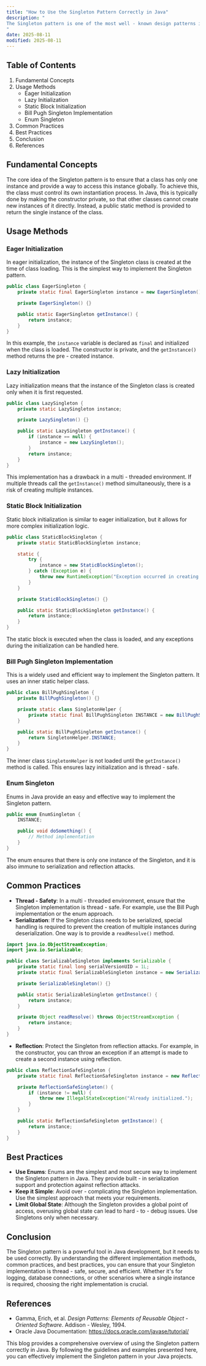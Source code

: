 ```yaml
---
title: "How to Use the Singleton Pattern Correctly in Java"
description: "
The Singleton pattern is one of the most well - known design patterns in software development. It is a creational design pattern that restricts the instantiation of a class to a single object and provides a global point of access to that instance. In Java, the Singleton pattern is widely used in scenarios where there should be exactly one instance of a class, such as logging, database connections, and thread pools. This blog will guide you through the fundamental concepts, usage methods, common practices, and best practices of using the Singleton pattern correctly in Java.
"
date: 2025-08-11
modified: 2025-08-11
---
```


## Table of Contents
1. Fundamental Concepts
2. Usage Methods
    - Eager Initialization
    - Lazy Initialization
    - Static Block Initialization
    - Bill Pugh Singleton Implementation
    - Enum Singleton
3. Common Practices
4. Best Practices
5. Conclusion
6. References

## Fundamental Concepts
The core idea of the Singleton pattern is to ensure that a class has only one instance and provide a way to access this instance globally. To achieve this, the class must control its own instantiation process. In Java, this is typically done by making the constructor private, so that other classes cannot create new instances of it directly. Instead, a public static method is provided to return the single instance of the class.

## Usage Methods

### Eager Initialization
In eager initialization, the instance of the Singleton class is created at the time of class loading. This is the simplest way to implement the Singleton pattern.

```java
public class EagerSingleton {
    private static final EagerSingleton instance = new EagerSingleton();

    private EagerSingleton() {}

    public static EagerSingleton getInstance() {
        return instance;
    }
}
```
In this example, the `instance` variable is declared as `final` and initialized when the class is loaded. The constructor is private, and the `getInstance()` method returns the pre - created instance.

### Lazy Initialization
Lazy initialization means that the instance of the Singleton class is created only when it is first requested.

```java
public class LazySingleton {
    private static LazySingleton instance;

    private LazySingleton() {}

    public static LazySingleton getInstance() {
        if (instance == null) {
            instance = new LazySingleton();
        }
        return instance;
    }
}
```
This implementation has a drawback in a multi - threaded environment. If multiple threads call the `getInstance()` method simultaneously, there is a risk of creating multiple instances.

### Static Block Initialization
Static block initialization is similar to eager initialization, but it allows for more complex initialization logic.

```java
public class StaticBlockSingleton {
    private static StaticBlockSingleton instance;

    static {
        try {
            instance = new StaticBlockSingleton();
        } catch (Exception e) {
            throw new RuntimeException("Exception occurred in creating singleton instance");
        }
    }

    private StaticBlockSingleton() {}

    public static StaticBlockSingleton getInstance() {
        return instance;
    }
}
```
The static block is executed when the class is loaded, and any exceptions during the initialization can be handled here.

### Bill Pugh Singleton Implementation
This is a widely used and efficient way to implement the Singleton pattern. It uses an inner static helper class.

```java
public class BillPughSingleton {
    private BillPughSingleton() {}

    private static class SingletonHelper {
        private static final BillPughSingleton INSTANCE = new BillPughSingleton();
    }

    public static BillPughSingleton getInstance() {
        return SingletonHelper.INSTANCE;
    }
}
```
The inner class `SingletonHelper` is not loaded until the `getInstance()` method is called. This ensures lazy initialization and is thread - safe.

### Enum Singleton
Enums in Java provide an easy and effective way to implement the Singleton pattern.

```java
public enum EnumSingleton {
    INSTANCE;

    public void doSomething() {
        // Method implementation
    }
}
```
The enum ensures that there is only one instance of the Singleton, and it is also immune to serialization and reflection attacks.

## Common Practices
- **Thread - Safety**: In a multi - threaded environment, ensure that the Singleton implementation is thread - safe. For example, use the Bill Pugh implementation or the enum approach.
- **Serialization**: If the Singleton class needs to be serialized, special handling is required to prevent the creation of multiple instances during deserialization. One way is to provide a `readResolve()` method.

```java
import java.io.ObjectStreamException;
import java.io.Serializable;

public class SerializableSingleton implements Serializable {
    private static final long serialVersionUID = 1L;
    private static final SerializableSingleton instance = new SerializableSingleton();

    private SerializableSingleton() {}

    public static SerializableSingleton getInstance() {
        return instance;
    }

    private Object readResolve() throws ObjectStreamException {
        return instance;
    }
}
```

- **Reflection**: Protect the Singleton from reflection attacks. For example, in the constructor, you can throw an exception if an attempt is made to create a second instance using reflection.

```java
public class ReflectionSafeSingleton {
    private static final ReflectionSafeSingleton instance = new ReflectionSafeSingleton();

    private ReflectionSafeSingleton() {
        if (instance != null) {
            throw new IllegalStateException("Already initialized.");
        }
    }

    public static ReflectionSafeSingleton getInstance() {
        return instance;
    }
}
```

## Best Practices
- **Use Enums**: Enums are the simplest and most secure way to implement the Singleton pattern in Java. They provide built - in serialization support and protection against reflection attacks.
- **Keep it Simple**: Avoid over - complicating the Singleton implementation. Use the simplest approach that meets your requirements.
- **Limit Global State**: Although the Singleton provides a global point of access, overusing global state can lead to hard - to - debug issues. Use Singletons only when necessary.

## Conclusion
The Singleton pattern is a powerful tool in Java development, but it needs to be used correctly. By understanding the different implementation methods, common practices, and best practices, you can ensure that your Singleton implementation is thread - safe, secure, and efficient. Whether it's for logging, database connections, or other scenarios where a single instance is required, choosing the right implementation is crucial.

## References
- Gamma, Erich, et al. *Design Patterns: Elements of Reusable Object - Oriented Software*. Addison - Wesley, 1994.
- Oracle Java Documentation: https://docs.oracle.com/javase/tutorial/

This blog provides a comprehensive overview of using the Singleton pattern correctly in Java. By following the guidelines and examples presented here, you can effectively implement the Singleton pattern in your Java projects. 